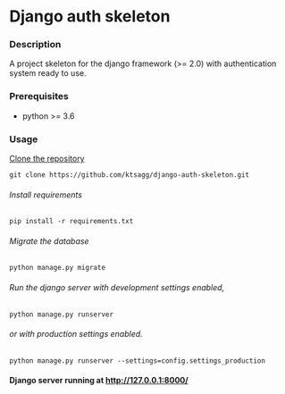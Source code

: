 # Django auth skeleton

### Description
A project skeleton for the django framework (>= 2.0) with authentication system ready to use.

### Prerequisites
- python >= 3.6

### Usage
[Clone the repository](https://github.com/ktsagg/django-auth-skeleton.git)
    
    git clone https://github.com/ktsagg/django-auth-skeleton.git

###### Install requirements

    pip install -r requirements.txt

###### Migrate the database

    python manage.py migrate

###### Run the django server with development settings enabled,
    
    python manage.py runserver

###### or with production settings enabled.
    
    python manage.py runserver --settings=config.settings_production
    
#### Django server running at http://127.0.0.1:8000/

    

    
